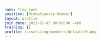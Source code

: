 ```yaml
---
name: Troy Lusk
position: [Probationary Member]
layout: profile
join_date: 2023-01-03 00:00:00 -400
training: []
profile: /assets/img/members/default/0.png
---
```


